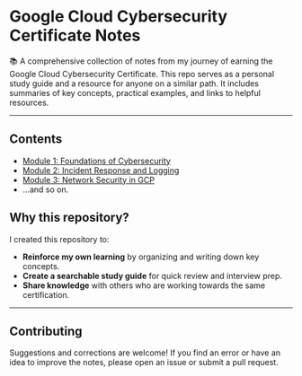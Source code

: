 # Google Cloud Cybersecurity Certificate Notes

📚 A comprehensive collection of notes from my journey of earning the Google Cloud Cybersecurity Certificate. This repo serves as a personal study guide and a resource for anyone on a similar path. It includes summaries of key concepts, practical examples, and links to helpful resources.

---

## Contents

* [Module 1: Foundations of Cybersecurity](01-Foundations-of-Cybersecurity/README.md)
* [Module 2: Incident Response and Logging](02-Incident-Response-and-Logging/README.md)
* [Module 3: Network Security in GCP](03-Network-Security-in-GCP/README.md)
* ...and so on.

## Why this repository?

I created this repository to:
* **Reinforce my own learning** by organizing and writing down key concepts.
* **Create a searchable study guide** for quick review and interview prep.
* **Share knowledge** with others who are working towards the same certification.

---

## Contributing

Suggestions and corrections are welcome! If you find an error or have an idea to improve the notes, please open an issue or submit a pull request.
